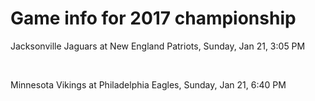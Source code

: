 # Game info for 2017 championship

Jacksonville Jaguars at New England Patriots, Sunday, Jan 21, 3:05 PM


<br/>

Minnesota Vikings at Philadelphia Eagles, Sunday, Jan 21, 6:40 PM

